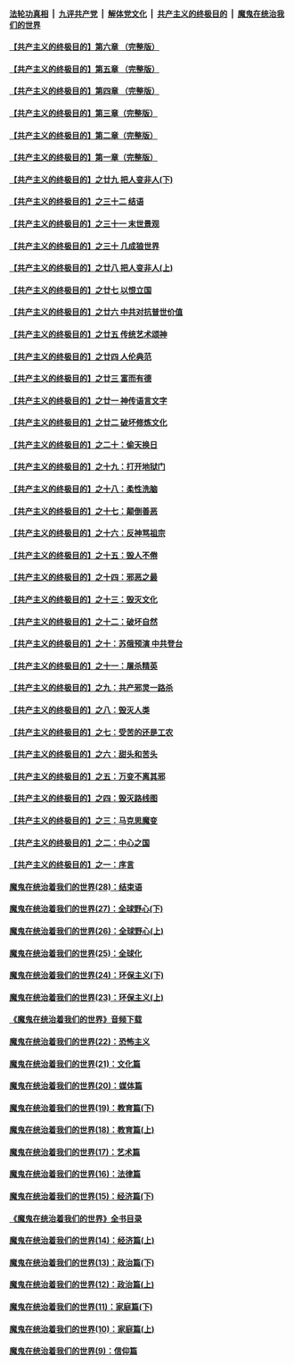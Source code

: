 ####  [法轮功真相](../../../../basic/blob/master/README.md?t=12131913) &nbsp;|&nbsp; [九评共产党](../../../../9ping.md/blob/master/README.md?t=12131913) &nbsp;|&nbsp; [解体党文化](../../../../jtdwh.md/blob/master/README.md?t=12131913)  &nbsp;|&nbsp; [共产主义的终极目的](../../../../gczydzjmd.md/blob/master/README.md?t=12131913) &nbsp;|&nbsp; [魔鬼在统治我们的世界](../../../../mgztzwmdsj.md/blob/master/README.md?t=12131913) 

#### [【共产主义的终极目的】第六章 （完整版）](../pages/nsc422/n11428913.md?t=12131913) 

#### [【共产主义的终极目的】第五章 （完整版）](../pages/nsc422/n11428912.md?t=12131913) 

#### [【共产主义的终极目的】第四章 （完整版）](../pages/nsc422/n11428907.md?t=12131913) 

#### [【共产主义的终极目的】第三章（完整版）](../pages/nsc422/n11428848.md?t=12131913) 

#### [【共产主义的终极目的】第二章（完整版）](../pages/nsc422/n11428831.md?t=12131913) 

#### [【共产主义的终极目的】第一章（完整版）](../pages/nsc422/n11417651.md?t=12131913) 

#### [【共产主义的终极目的】之廿九 把人变非人(下)](../pages/nsc422/n11344140.md?t=12131913) 

#### [【共产主义的终极目的】之三十二 结语](../pages/nsc422/n11360535.md?t=12131913) 

#### [【共产主义的终极目的】之三十一 末世景观](../pages/nsc422/n11351129.md?t=12131913) 

#### [【共产主义的终极目的】之三十 几成狼世界](../pages/nsc422/n11348280.md?t=12131913) 

#### [【共产主义的终极目的】之廿八 把人变非人(上)](../pages/nsc422/n11340492.md?t=12131913) 

#### [【共产主义的终极目的】之廿七 以恨立国](../pages/nsc422/n11336944.md?t=12131913) 

#### [【共产主义的终极目的】之廿六 中共对抗普世价值](../pages/nsc422/n11324785.md?t=12131913) 

#### [【共产主义的终极目的】之廿五 传统艺术颂神](../pages/nsc422/n11296396.md?t=12131913) 

#### [【共产主义的终极目的】之廿四 人伦典范](../pages/nsc422/n11296397.md?t=12131913) 

#### [【共产主义的终极目的】之廿三 富而有德](../pages/nsc422/n11283598.md?t=12131913) 

#### [【共产主义的终极目的】之廿一 神传语言文字](../pages/nsc422/n11263265.md?t=12131913) 

#### [【共产主义的终极目的】之廿二 破坏修炼文化](../pages/nsc422/n11245728.md?t=12131913) 

#### [【共产主义的终极目的】之二十：偷天换日](../pages/nsc422/n11238846.md?t=12131913) 

#### [【共产主义的终极目的】之十九：打开地狱门](../pages/nsc422/n11206376.md?t=12131913) 

#### [【共产主义的终极目的】之十八：柔性洗脑](../pages/nsc422/n11199994.md?t=12131913) 

#### [【共产主义的终极目的】之十七：颠倒善恶](../pages/nsc422/n11179782.md?t=12131913) 

#### [【共产主义的终极目的】之十六：反神骂祖宗](../pages/nsc422/n11166798.md?t=12131913) 

#### [【共产主义的终极目的】之十五：毁人不倦](../pages/nsc422/n11166792.md?t=12131913) 

#### [【共产主义的终极目的】之十四：邪恶之最](../pages/nsc422/n11150249.md?t=12131913) 

#### [【共产主义的终极目的】之十三：毁灭文化](../pages/nsc422/n11135227.md?t=12131913) 

#### [【共产主义的终极目的】之十二：破坏自然](../pages/nsc422/n11135214.md?t=12131913) 

#### [【共产主义的终极目的】之十：苏俄预演 中共登台](../pages/nsc422/n11118424.md?t=12131913) 

#### [【共产主义的终极目的】之十一：屠杀精英](../pages/nsc422/n11118442.md?t=12131913) 

#### [【共产主义的终极目的】之九：共产邪灵一路杀](../pages/nsc422/n11114139.md?t=12131913) 

#### [【共产主义的终极目的】之八：毁灭人类](../pages/nsc422/n11108503.md?t=12131913) 

#### [【共产主义的终极目的】之七：受苦的还是工农](../pages/nsc422/n11101809.md?t=12131913) 

#### [【共产主义的终极目的】之六：甜头和苦头](../pages/nsc422/n11096971.md?t=12131913) 

#### [【共产主义的终极目的】之五：万变不离其邪](../pages/nsc422/n11091285.md?t=12131913) 

#### [【共产主义的终极目的】之四：毁灭路线图](../pages/nsc422/n11086284.md?t=12131913) 

#### [【共产主义的终极目的】之三：马克思魔变](../pages/nsc422/n11061941.md?t=12131913) 

#### [【共产主义的终极目的】之二：中心之国](../pages/nsc422/n11047728.md?t=12131913) 

#### [【共产主义的终极目的】之一：序言](../pages/nsc422/n11086077.md?t=12131913) 

#### [魔鬼在统治着我们的世界(28)：结束语](../pages/nsc422/n10936246.md?t=12131913) 

#### [魔鬼在统治着我们的世界(27)：全球野心(下)](../pages/nsc422/n10928319.md?t=12131913) 

#### [魔鬼在统治着我们的世界(26)：全球野心(上)](../pages/nsc422/n10900318.md?t=12131913) 

#### [魔鬼在统治着我们的世界(25)：全球化](../pages/nsc422/n10788205.md?t=12131913) 

#### [魔鬼在统治着我们的世界(24)：环保主义(下)](../pages/nsc422/n10695307.md?t=12131913) 

#### [魔鬼在统治着我们的世界(23)：环保主义(上)](../pages/nsc422/n10688613.md?t=12131913) 

#### [《魔鬼在统治着我们的世界》音频下载](../pages/nsc422/n10635553.md?t=12131913) 

#### [魔鬼在统治着我们的世界(22)：恐怖主义](../pages/nsc422/n10614727.md?t=12131913) 

#### [魔鬼在统治着我们的世界(21)：文化篇](../pages/nsc422/n10597706.md?t=12131913) 

#### [魔鬼在统治着我们的世界(20)：媒体篇](../pages/nsc422/n10586579.md?t=12131913) 

#### [魔鬼在统治着我们的世界(19)：教育篇(下)](../pages/nsc422/n10564808.md?t=12131913) 

#### [魔鬼在统治着我们的世界(18)：教育篇(上)](../pages/nsc422/n10526970.md?t=12131913) 

#### [魔鬼在统治着我们的世界(17)：艺术篇](../pages/nsc422/n10499093.md?t=12131913) 

#### [魔鬼在统治着我们的世界(16)：法律篇](../pages/nsc422/n10485969.md?t=12131913) 

#### [魔鬼在统治着我们的世界(15)：经济篇(下)](../pages/nsc422/n10469975.md?t=12131913) 

#### [《魔鬼在统治着我们的世界》全书目录](../pages/nsc422/n10464261.md?t=12131913) 

#### [魔鬼在统治着我们的世界(14)：经济篇(上)](../pages/nsc422/n10457370.md?t=12131913) 

#### [魔鬼在统治着我们的世界(13)：政治篇(下)](../pages/nsc422/n10448270.md?t=12131913) 

#### [魔鬼在统治着我们的世界(12)：政治篇(上)](../pages/nsc422/n10444576.md?t=12131913) 

#### [魔鬼在统治着我们的世界(11)：家庭篇(下)](../pages/nsc422/n10440961.md?t=12131913) 

#### [魔鬼在统治着我们的世界(10)：家庭篇(上)](../pages/nsc422/n10435448.md?t=12131913) 

#### [魔鬼在统治着我们的世界(9)：信仰篇](../pages/nsc422/n10432159.md?t=12131913) 

